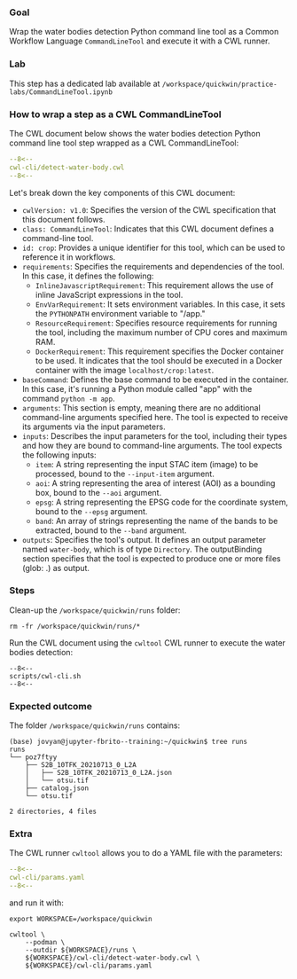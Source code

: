 
### Goal 

Wrap the water bodies detection Python command line tool as a Common Workflow Language `CommandLineTool` and execute it with a CWL runner.

### Lab

This step has a dedicated lab available at `/workspace/quickwin/practice-labs/CommandLineTool.ipynb`

### How to wrap a step as a CWL CommandLineTool 

The CWL document below shows the water bodies detection Python command line tool step wrapped as a CWL CommandLineTool:

```yaml linenums="1" hl_lines="9-12 49-53" title="cwl-cli/detect-water-body"
--8<--
cwl-cli/detect-water-body.cwl
--8<--
```

Let's break down the key components of this CWL document:

* `cwlVersion: v1.0`: Specifies the version of the CWL specification that this document follows.
* `class: CommandLineTool`: Indicates that this CWL document defines a command-line tool.
* `id: crop`: Provides a unique identifier for this tool, which can be used to reference it in workflows.
* `requirements`: Specifies the requirements and dependencies of the tool. In this case, it defines the following:
    * `InlineJavascriptRequirement`: This requirement allows the use of inline JavaScript expressions in the tool.
    * `EnvVarRequirement`: It sets environment variables. In this case, it sets the `PYTHONPATH` environment variable to "/app."
    * `ResourceRequirement`: Specifies resource requirements for running the tool, including the maximum number of CPU cores and maximum RAM.
    * `DockerRequirement`: This requirement specifies the Docker container to be used. It indicates that the tool should be executed in a Docker container with the image `localhost/crop:latest`.
* `baseCommand`: Defines the base command to be executed in the container. In this case, it's running a Python module called "app" with the command `python -m app`.
* `arguments`: This section is empty, meaning there are no additional command-line arguments specified here. The tool is expected to receive its arguments via the input parameters.
* `inputs`: Describes the input parameters for the tool, including their types and how they are bound to command-line arguments. The tool expects the following inputs:
    * `item`: A string representing the input STAC item (image) to be processed, bound to the `--input-item` argument.
    * `aoi`: A string representing the area of interest (AOI) as a bounding box, bound to the `--aoi` argument.
    * `epsg`: A string representing the EPSG code for the coordinate system, bound to the `--epsg` argument.
    * `band`: An array of strings representing the name of the bands to be extracted, bound to the `--band` argument.
* `outputs`: Specifies the tool's output. It defines an output parameter named `water-body`, which is of type `Directory`. The outputBinding section specifies that the tool is expected to produce one or more files (glob: .) as output.

### Steps

Clean-up the `/workspace/quickwin/runs` folder: 

```
rm -fr /workspace/quickwin/runs/*
```

Run the CWL document using the `cwltool` CWL runner to execute the water bodies detection:


```console hl_lines="9-12 49-53" title="terminal"
--8<--
scripts/cwl-cli.sh
--8<--
```

### Expected outcome

The folder `/workspace/quickwin/runs` contains: 

```
(base) jovyan@jupyter-fbrito--training:~/quickwin$ tree runs
runs
└── poz7ftyy
    ├── S2B_10TFK_20210713_0_L2A
    │   ├── S2B_10TFK_20210713_0_L2A.json
    │   └── otsu.tif
    ├── catalog.json
    └── otsu.tif

2 directories, 4 files
```

### Extra 

The CWL runner `cwltool` allows you to do a YAML file with the parameters:

```yaml title="params.yaml"
--8<--
cwl-cli/params.yaml
--8<--
```

and run it with:

```console hl_lines="5" title="terminal"
export WORKSPACE=/workspace/quickwin

cwltool \
    --podman \
    --outdir ${WORKSPACE}/runs \
    ${WORKSPACE}/cwl-cli/detect-water-body.cwl \
    ${WORKSPACE}/cwl-cli/params.yaml 
```
